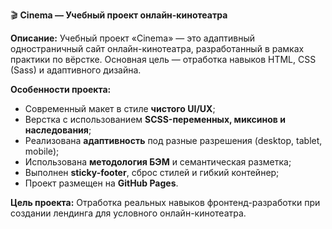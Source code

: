 
🎬 **Cinema — Учебный проект онлайн-кинотеатра**

**Описание:**
Учебный проект «Cinema» — это адаптивный одностраничный сайт онлайн-кинотеатра, разработанный в рамках практики по вёрстке. Основная цель — отработка навыков HTML, CSS (Sass) и адаптивного дизайна.

**Особенности проекта:**

* Современный макет в стиле **чистого UI/UX**;
* Верстка с использованием **SCSS-переменных, миксинов и наследования**;
* Реализована **адаптивность** под разные разрешения (desktop, tablet, mobile);
* Использована **методология БЭМ** и семантическая разметка;
* Выполнен **sticky-footer**, сброс стилей и гибкий контейнер;
* Проект размещен на **GitHub Pages**.

**Цель проекта:**
Отработка реальных навыков фронтенд-разработки при создании лендинга для условного онлайн-кинотеатра.
